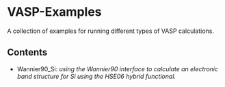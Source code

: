VASP-Examples
=============

A collection of examples for running different types of VASP calculations.

Contents
--------

- Wannier90_Si: *using the Wannier90 interface to calculate an electronic band structure for Si using the HSE06 hybrid functional.*
